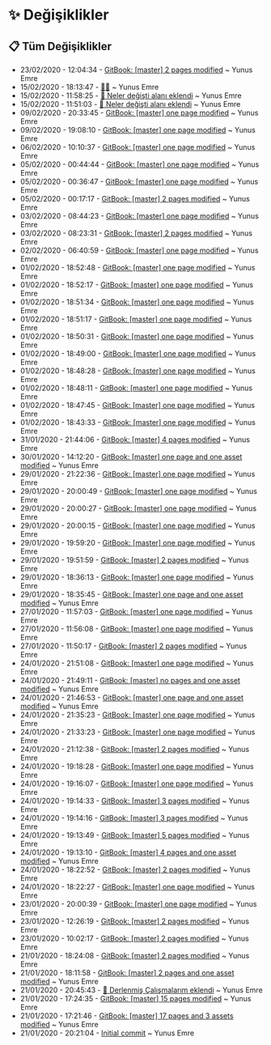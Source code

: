 # ✨ Değişiklikler

## 📋 Tüm Değişiklikler

- 23/02/2020 - 12:04:34 - [GitBook: [master] 2 pages modified](https://github.com/YEmreAk/YKotlin/commit/34ae11180e374a0ae064a2c72d6c23c12d1b5c89?diff=split) ~ Yunus Emre
- 15/02/2020 - 18:13:47 - [👨‍🔧](https://github.com/YEmreAk/YKotlin/commit/0b61e3b661daa6822f007fd83190bd99abfd56f6?diff=split) ~ Yunus Emre
- 15/02/2020 - 11:58:25 - [👀 Neler değişti alanı eklendi](https://github.com/YEmreAk/YKotlin/commit/1bb301bf4142691ce21f3691831db2270847de71?diff=split) ~ Yunus Emre
- 15/02/2020 - 11:51:03 - [👀 Neler değişti alanı eklendi](https://github.com/YEmreAk/YKotlin/commit/d0a808a0a9b375ca8cde6bf7a1765d1029b5d238?diff=split) ~ Yunus Emre
- 09/02/2020 - 20:33:45 - [GitBook: [master] one page modified](https://github.com/YEmreAk/YKotlin/commit/9a29bd0cedf001e0dcb2202f98a59ae1ef02db5d?diff=split) ~ Yunus Emre
- 09/02/2020 - 19:08:10 - [GitBook: [master] one page modified](https://github.com/YEmreAk/YKotlin/commit/bcbbf01578b30eb9604408241e42c89fb5b5ca50?diff=split) ~ Yunus Emre
- 06/02/2020 - 10:10:37 - [GitBook: [master] one page modified](https://github.com/YEmreAk/YKotlin/commit/74791238f6a553be3c7b1cb5b72d1b7832315594?diff=split) ~ Yunus Emre
- 05/02/2020 - 00:44:44 - [GitBook: [master] one page modified](https://github.com/YEmreAk/YKotlin/commit/c3ee805ce15ba40b4adca59c66fb5d270d851b24?diff=split) ~ Yunus Emre
- 05/02/2020 - 00:36:47 - [GitBook: [master] one page modified](https://github.com/YEmreAk/YKotlin/commit/86d019b9c826389733f13476c3f86f2b43c7bb4d?diff=split) ~ Yunus Emre
- 05/02/2020 - 00:17:17 - [GitBook: [master] 2 pages modified](https://github.com/YEmreAk/YKotlin/commit/ba0c32915c85d80e91b57edc848bd799de831ef1?diff=split) ~ Yunus Emre
- 03/02/2020 - 08:44:23 - [GitBook: [master] one page modified](https://github.com/YEmreAk/YKotlin/commit/66265e55381820379a9ea4830428c3e929f9b8f5?diff=split) ~ Yunus Emre
- 03/02/2020 - 08:23:31 - [GitBook: [master] 2 pages modified](https://github.com/YEmreAk/YKotlin/commit/3131a5dc22c2d82e3f9a13f2b61c46939ed95849?diff=split) ~ Yunus Emre
- 02/02/2020 - 06:40:59 - [GitBook: [master] one page modified](https://github.com/YEmreAk/YKotlin/commit/526df40b69ae88c1df0963851d5e82e9252f85f5?diff=split) ~ Yunus Emre
- 01/02/2020 - 18:52:48 - [GitBook: [master] one page modified](https://github.com/YEmreAk/YKotlin/commit/7bada36d836f424c43d0fb77f3f6b82ec9389a36?diff=split) ~ Yunus Emre
- 01/02/2020 - 18:52:17 - [GitBook: [master] one page modified](https://github.com/YEmreAk/YKotlin/commit/0763f9a26c091e188bd309e7444ed8d851ef04ae?diff=split) ~ Yunus Emre
- 01/02/2020 - 18:51:34 - [GitBook: [master] one page modified](https://github.com/YEmreAk/YKotlin/commit/5977509c4e015411ef7c62ace50272c6a485121a?diff=split) ~ Yunus Emre
- 01/02/2020 - 18:51:17 - [GitBook: [master] one page modified](https://github.com/YEmreAk/YKotlin/commit/871e0f4fbb73b97fcd4cad62bd9388561cf475ca?diff=split) ~ Yunus Emre
- 01/02/2020 - 18:50:31 - [GitBook: [master] one page modified](https://github.com/YEmreAk/YKotlin/commit/05703f2708cddd7f8215dfd8faa79357d403b6f0?diff=split) ~ Yunus Emre
- 01/02/2020 - 18:49:00 - [GitBook: [master] one page modified](https://github.com/YEmreAk/YKotlin/commit/c7da8441b1bee275b12607daaaad43449b066ad4?diff=split) ~ Yunus Emre
- 01/02/2020 - 18:48:28 - [GitBook: [master] one page modified](https://github.com/YEmreAk/YKotlin/commit/e92a410e5a45b3f5c112075d529e84d76f25df5a?diff=split) ~ Yunus Emre
- 01/02/2020 - 18:48:11 - [GitBook: [master] one page modified](https://github.com/YEmreAk/YKotlin/commit/24d384ede75640533944fadc6aa62b1997c37a35?diff=split) ~ Yunus Emre
- 01/02/2020 - 18:47:45 - [GitBook: [master] one page modified](https://github.com/YEmreAk/YKotlin/commit/a6af1f0cfc6fa9fe9c036dc2aa24ef6af28d2e44?diff=split) ~ Yunus Emre
- 01/02/2020 - 18:43:33 - [GitBook: [master] one page modified](https://github.com/YEmreAk/YKotlin/commit/a1d9875133b713716037dc71ad9a80cfababa975?diff=split) ~ Yunus Emre
- 31/01/2020 - 21:44:06 - [GitBook: [master] 4 pages modified](https://github.com/YEmreAk/YKotlin/commit/f6fe1d644555e511c2e61016d9d36995b6b603d7?diff=split) ~ Yunus Emre
- 30/01/2020 - 14:12:20 - [GitBook: [master] one page and one asset modified](https://github.com/YEmreAk/YKotlin/commit/45da9a5deb062e1b187d6df24e1082533f8a5f3b?diff=split) ~ Yunus Emre
- 29/01/2020 - 21:22:36 - [GitBook: [master] one page modified](https://github.com/YEmreAk/YKotlin/commit/2bc9d8ab7c5683ca2492148dceab3fda768ca59d?diff=split) ~ Yunus Emre
- 29/01/2020 - 20:00:49 - [GitBook: [master] one page modified](https://github.com/YEmreAk/YKotlin/commit/39c92a9d20ebf30ca611a514137b27ab0a9df837?diff=split) ~ Yunus Emre
- 29/01/2020 - 20:00:27 - [GitBook: [master] one page modified](https://github.com/YEmreAk/YKotlin/commit/3ad9b5169fc250b4e1547e44ae6a128f494e69b3?diff=split) ~ Yunus Emre
- 29/01/2020 - 20:00:15 - [GitBook: [master] one page modified](https://github.com/YEmreAk/YKotlin/commit/b954df91a1e21cd537a6fc577f76ac9f6adbc383?diff=split) ~ Yunus Emre
- 29/01/2020 - 19:59:20 - [GitBook: [master] one page modified](https://github.com/YEmreAk/YKotlin/commit/b250412c1c7e8f1e7521aba870ae074d4e87bdf8?diff=split) ~ Yunus Emre
- 29/01/2020 - 19:51:59 - [GitBook: [master] 2 pages modified](https://github.com/YEmreAk/YKotlin/commit/f5ab61d882f2c0704caaf8d2cfde079d2725ea5a?diff=split) ~ Yunus Emre
- 29/01/2020 - 18:36:13 - [GitBook: [master] one page modified](https://github.com/YEmreAk/YKotlin/commit/1765537a713912e8986e1f49344ce82db4e69c03?diff=split) ~ Yunus Emre
- 29/01/2020 - 18:35:45 - [GitBook: [master] one page and one asset modified](https://github.com/YEmreAk/YKotlin/commit/b2abaa577cbd1bc182386b57c0a1c9d86cf4404d?diff=split) ~ Yunus Emre
- 27/01/2020 - 11:57:03 - [GitBook: [master] one page modified](https://github.com/YEmreAk/YKotlin/commit/00c4ab01be76198dd0cb938a39ca9d8a79bffbe2?diff=split) ~ Yunus Emre
- 27/01/2020 - 11:56:08 - [GitBook: [master] one page modified](https://github.com/YEmreAk/YKotlin/commit/5f0a23201aef0a7c27c3c613c77b142ec19f501e?diff=split) ~ Yunus Emre
- 27/01/2020 - 11:50:17 - [GitBook: [master] 2 pages modified](https://github.com/YEmreAk/YKotlin/commit/eaa15e25b81bbefb47a587cbae8d145d1b731a8f?diff=split) ~ Yunus Emre
- 24/01/2020 - 21:51:08 - [GitBook: [master] one page modified](https://github.com/YEmreAk/YKotlin/commit/c930508d23e8ce7210e6715a4fd6e8270f067f40?diff=split) ~ Yunus Emre
- 24/01/2020 - 21:49:11 - [GitBook: [master] no pages and one asset modified](https://github.com/YEmreAk/YKotlin/commit/1495b95d8cfc2ca76544cef32a7ed19173aed905?diff=split) ~ Yunus Emre
- 24/01/2020 - 21:46:53 - [GitBook: [master] one page and one asset modified](https://github.com/YEmreAk/YKotlin/commit/98aa8b562ac29ff4a3ade8352732ac935a69cca4?diff=split) ~ Yunus Emre
- 24/01/2020 - 21:35:23 - [GitBook: [master] one page modified](https://github.com/YEmreAk/YKotlin/commit/3717036802ce11fa4faf19ed37cdaeb8e9911cff?diff=split) ~ Yunus Emre
- 24/01/2020 - 21:33:23 - [GitBook: [master] one page modified](https://github.com/YEmreAk/YKotlin/commit/30115b5de0c23cdd1bf8a9cc2b3ea16b72001a18?diff=split) ~ Yunus Emre
- 24/01/2020 - 21:12:38 - [GitBook: [master] 2 pages modified](https://github.com/YEmreAk/YKotlin/commit/481af6e39034fbc163956bd64559d9f1e870555d?diff=split) ~ Yunus Emre
- 24/01/2020 - 19:18:28 - [GitBook: [master] one page modified](https://github.com/YEmreAk/YKotlin/commit/8649715688ec7bacdb77002a2d60d53adb2b68cd?diff=split) ~ Yunus Emre
- 24/01/2020 - 19:16:07 - [GitBook: [master] one page modified](https://github.com/YEmreAk/YKotlin/commit/ad64c056c8d670e0216c9554a0ec9678924bf0ec?diff=split) ~ Yunus Emre
- 24/01/2020 - 19:14:33 - [GitBook: [master] 3 pages modified](https://github.com/YEmreAk/YKotlin/commit/8a8beed68e0ba056c2e60932e64c9e9d87c35efc?diff=split) ~ Yunus Emre
- 24/01/2020 - 19:14:16 - [GitBook: [master] 3 pages modified](https://github.com/YEmreAk/YKotlin/commit/60005a44d01b8bc36a51ddb0915a34c65a39dda7?diff=split) ~ Yunus Emre
- 24/01/2020 - 19:13:49 - [GitBook: [master] 5 pages modified](https://github.com/YEmreAk/YKotlin/commit/ac40b3835e573fed462471c4126e10390854c402?diff=split) ~ Yunus Emre
- 24/01/2020 - 19:13:10 - [GitBook: [master] 4 pages and one asset modified](https://github.com/YEmreAk/YKotlin/commit/5ba2d5ba57918920bf15585202bf6a37adddf4d8?diff=split) ~ Yunus Emre
- 24/01/2020 - 18:22:52 - [GitBook: [master] 2 pages modified](https://github.com/YEmreAk/YKotlin/commit/37fa3615917f64f8e62526c2208d21de468e5849?diff=split) ~ Yunus Emre
- 24/01/2020 - 18:22:27 - [GitBook: [master] one page modified](https://github.com/YEmreAk/YKotlin/commit/fe0fd8e67d55284722b5e64c1ac7ece9fef80e2b?diff=split) ~ Yunus Emre
- 23/01/2020 - 20:00:39 - [GitBook: [master] one page modified](https://github.com/YEmreAk/YKotlin/commit/74d59a9b422e5c02a7b1c6bb2bbc9cca303a5fb1?diff=split) ~ Yunus Emre
- 23/01/2020 - 12:26:19 - [GitBook: [master] 2 pages modified](https://github.com/YEmreAk/YKotlin/commit/e483539bc8312966f82f020b4471e0c8d9593566?diff=split) ~ Yunus Emre
- 23/01/2020 - 10:02:17 - [GitBook: [master] 2 pages modified](https://github.com/YEmreAk/YKotlin/commit/7495a6443beba4b0eb91c0cc6dd64503beaeaa2d?diff=split) ~ Yunus Emre
- 21/01/2020 - 18:24:08 - [GitBook: [master] 2 pages modified](https://github.com/YEmreAk/YKotlin/commit/7a5b23166b5cc4949085df99ffd5fd5d57755e6f?diff=split) ~ Yunus Emre
- 21/01/2020 - 18:11:58 - [GitBook: [master] 2 pages and one asset modified](https://github.com/YEmreAk/YKotlin/commit/5af4d5c2733c1c0a829abf570cce743095d876ed?diff=split) ~ Yunus Emre
- 21/01/2020 - 20:45:43 - [🔗 Derlenmiş Çalışmalarım eklendi](https://github.com/YEmreAk/YKotlin/commit/5c3937149f4669f67e61aec1c38ebd3f6ab42a91?diff=split) ~ Yunus Emre
- 21/01/2020 - 17:24:35 - [GitBook: [master] 15 pages modified](https://github.com/YEmreAk/YKotlin/commit/fadee8a8e2786b81d529302ef4c855251b161721?diff=split) ~ Yunus Emre
- 21/01/2020 - 17:21:46 - [GitBook: [master] 17 pages and 3 assets modified](https://github.com/YEmreAk/YKotlin/commit/780ae14c1a07e75008fb3989fed1efcae7426dab?diff=split) ~ Yunus Emre
- 21/01/2020 - 20:21:04 - [Initial commit](https://github.com/YEmreAk/YKotlin/commit/a836f1db979bc721de7906985c8b5f38a49c2512?diff=split) ~ Yunus Emre